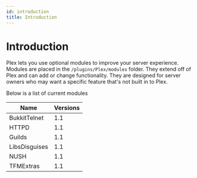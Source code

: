 ```yaml
---
id: introduction
title: Introduction
---
```


# Introduction
Plex lets you use optional modules to improve your server experience. Modules are placed in the `/plugins/Plex/modules` folder. They extend off of Plex and can add or change functionality. They are designed for server owners who may want a specific feature that's not built in to Plex.

Below is a list of current modules

| Name           | Versions  |
| -------------- | --------- |
| BukkitTelnet   | 1.1       |
| HTTPD          | 1.1       |
| Guilds         | 1.1       |
| LibsDisguises  | 1.1       |
| NUSH           | 1.1       |
| TFMExtras      | 1.1       |